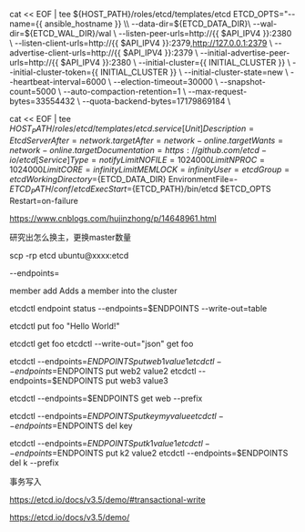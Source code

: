 cat << EOF | tee ${HOST_PATH}/roles/etcd/templates/etcd
ETCD_OPTS="--name={{ ansible_hostname }} \\
           --data-dir=${ETCD_DATA_DIR}\\
           --wal-dir=${ETCD_WAL_DIR}/wal \\
           --listen-peer-urls=http://{{ $API_IPV4 }}:2380 \\
           --listen-client-urls=http://{{ $API_IPV4 }}:2379,http://127.0.0.1:2379 \\
           --advertise-client-urls=http://{{ $API_IPV4 }}:2379 \\
           --initial-advertise-peer-urls=http://{{ $API_IPV4 }}:2380 \\
           --initial-cluster={{ INITIAL_CLUSTER }} \\
           --initial-cluster-token={{ INITIAL_CLUSTER }} \\
           --initial-cluster-state=new \\
           --heartbeat-interval=6000 \\
           --election-timeout=30000 \\
           --snapshot-count=5000 \\
           --auto-compaction-retention=1 \\
           --max-request-bytes=33554432 \\
           --quota-backend-bytes=17179869184 \\




cat << EOF | tee ${HOST_PATH}/roles/etcd/templates/etcd.service
[Unit]
Description=Etcd Server
After=network.target
After=network-online.target
Wants=network-online.target
Documentation=https://github.com/etcd-io/etcd
[Service]
Type=notify
LimitNOFILE=1024000
LimitNPROC=1024000
LimitCORE=infinity
LimitMEMLOCK=infinity
User=etcd
Group=etcd
WorkingDirectory=${ETCD_DATA_DIR}
EnvironmentFile=-${ETCD_PATH}/conf/etcd
ExecStart=${ETCD_PATH}/bin/etcd \$ETCD_OPTS
Restart=on-failure




https://www.cnblogs.com/hujinzhong/p/14648961.html

研究出怎么换主，更换master数量


scp -rp etcd ubuntu@xxxx:etcd


--endpoints=

member add		Adds a member into the cluster


 
etcdctl endpoint status --endpoints=$ENDPOINTS --write-out=table

etcdctl put foo "Hello World!"

etcdctl get foo
etcdctl --write-out="json" get foo


etcdctl --endpoints=$ENDPOINTS put web1 value1
etcdctl --endpoints=$ENDPOINTS put web2 value2
etcdctl --endpoints=$ENDPOINTS put web3 value3

etcdctl --endpoints=$ENDPOINTS get web --prefix



etcdctl --endpoints=$ENDPOINTS put key myvalue
etcdctl --endpoints=$ENDPOINTS del key

etcdctl --endpoints=$ENDPOINTS put k1 value1
etcdctl --endpoints=$ENDPOINTS put k2 value2
etcdctl --endpoints=$ENDPOINTS del k --prefix

事务写入

https://etcd.io/docs/v3.5/demo/#transactional-write

https://etcd.io/docs/v3.5/demo/
